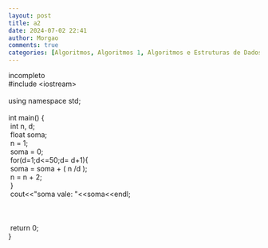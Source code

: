 ```yaml
---
layout: post
title: a2
date: 2024-07-02 22:41
author: Morgao
comments: true
categories: [Algoritmos, Algoritmos 1, Algoritmos e Estruturas de Dados, beecrowd, Linguagem C, Programação]
---
```

incompleto<br />
#include &lt;iostream&gt;<br />
<br />
using namespace std;<br />
<br />
int main() {<br />
<span style="white-space: pre;"> </span>int n, d;<br />
<span style="white-space: pre;"> </span>float soma;<br />
<span style="white-space: pre;"> </span>n = 1;<br />
<span style="white-space: pre;"> </span>soma = 0;<br />
<span style="white-space: pre;"> </span>for(d=1;d&lt;=50;d= d+1){<br />
<span style="white-space: pre;">  </span>soma = soma + ( n /d );<br />
<span style="white-space: pre;">  </span>n = n + 2;<br />
<span style="white-space: pre;"> </span>}<br />
<span style="white-space: pre;"> </span>cout&lt;&lt;"soma vale: "&lt;&lt;soma&lt;&lt;endl;<br />
<span style="white-space: pre;"> </span><br />
<span style="white-space: pre;"> </span><br />
<span style="white-space: pre;"> </span>return 0;<br />
}
